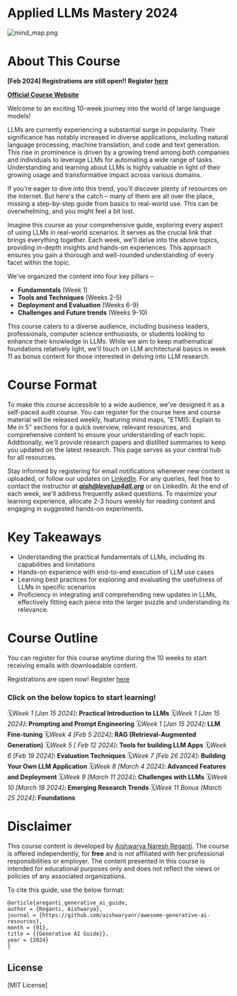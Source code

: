 # Applied LLMs Mastery 2024

![mind_map.png](https://github.com/aishwaryanr/awesome-generative-ai-resources/blob/main/free_courses/Applied_LLMs_Mastery_2024/img/mind_map.png)

# About This Course

**[Feb 2024] Registrations are still open!! Register [here](https://forms.gle/353sQMRvS951jDYu7)**

**[Official Course Website](https://areganti.notion.site/The-LevelUp-Org-Applied-LLMs-562ddaa27791463e9a1286199325045c)**

Welcome to an exciting 10-week journey into the world of large language models!

LLMs are currently experiencing a substantial surge in popularity. Their significance has notably increased in diverse applications, including natural language processing, machine translation, and code and text generation. This rise in prominence is driven by a growing trend among both companies and individuals to leverage LLMs for automating a wide range of tasks. Understanding and learning about LLMs is highly valuable in light of their growing usage and transformative impact across various domains.

If you're eager to dive into this trend, you'll discover plenty of resources on the internet. But here's the catch – many of them are all over the place, missing a step-by-step guide from basics to real-world use. This can be overwhelming, and you might feel a bit lost. 

Imagine this course as your comprehensive guide, exploring every aspect of using LLMs in real-world scenarios. It serves as the crucial link that brings everything together. Each week, we'll delve into the above topics, providing in-depth insights and hands-on experiences. This approach ensures you gain a thorough and well-rounded understanding of every facet within the topic.

We've organized the content into four key pillars – 

- **Fundamentals**  (Week 1)
- **Tools and Techniques** (Weeks 2-5)
- **Deployment and Evaluation** (Weeks 6-9)
- **Challenges and Future trends** (Weeks 9-10)

This course caters to a diverse audience, including business leaders, professionals, computer science enthusiasts, or students looking to enhance their knowledge in LLMs. While we aim to keep mathematical foundations relatively light, we'll touch on LLM architectural basics in week 11 as bonus content for those interested in delving into LLM research. 

# Course Format

To make this course accessible to a wide audience, we've designed it as a self-paced audit course. You can register for the course here and course material will be released weekly, featuring mind maps, "ETMI5: Explain to Me in 5" sections for a quick overview, relevant resources, and comprehensive content to ensure your understanding of each topic. Additionally, we'll provide research papers and distilled summaries to keep you updated on the latest research. This page serves as your central hub for all resources.

Stay informed by registering for email notifications whenever new content is uploaded, or follow our updates on [LinkedIn](https://www.linkedin.com/in/areganti/). For any queries, feel free to contact the instructor at ***aish@levelup4all.org*** or on LinkedIn. At the end of each week, we'll address frequently asked questions. To maximize your learning experience, allocate 2-3 hours weekly for reading content and engaging in suggested hands-on experiments.


# Key Takeaways

- Understanding the practical fundamentals of LLMs, including its capabilities and limitations
- Hands-on experience with end-to-end execution of LLM use cases
- Learning best practices for exploring and evaluating the usefulness of LLMs in specific scenarios
- Proficiency in integrating and comprehending new updates in LLMs, effectively fitting each piece into the larger puzzle and understanding its relevance.

# Course Outline

You can register for this course anytime during the 10 weeks to start receiving emails with downloadable content. 

Registrations are open now! Register [here](https://forms.gle/353sQMRvS951jDYu7)

### Click on the below topics to start learning!

🗓️*Week 1 [Jan 15 2024]***: Practical Introduction to LLMs**
🗓️*Week 1 [Jan 15 2024]***: Prompting and Prompt Engineering**
🗓️*Week 1 [Jan 15 2024]***: LLM Fine-tuning**
🗓️*Week 4 [Feb 5 2024]***: RAG (Retrieval-Augmented Generation)**
🗓️*Week 5 [ Feb 12 2024]***: Tools for building LLM Apps**
🗓️*Week 6 [Feb 19 2024]***: Evaluation Techniques**
🗓️*Week 7 [Feb 26 2024]***: Building Your Own LLM Application**
🗓️*Week 8 [March 4 2024]***: Advanced Features and Deployment**
🗓️*Week 9 [March 11 2024]***: Challenges with LLMs**
🗓️*Week 10 [March 18 2024]***: Emerging Research Trends**
🗓️*Week 11 *Bonus* [March 25 2024]***: Foundations**



# Disclaimer

This course content is developed by [Aishwarya Naresh Reganti](https://www.linkedin.com/in/areganti/). The course is offered independently, for **free** and is not affiliated with her professional responsibilities or employer. The content presented in this course is intended for educational purposes only and does not reflect the views or policies of any associated organizations.



To cite this guide, use the below format:

```
@article{areganti_generative_ai_guide,
author = {Reganti, Aishwarya},
journal = {https://github.com/aishwaryanr/awesome-generative-ai-resources},
month = {01},
title = {{Generative AI Guide}},
year = {2024}
}
```

## License

[MIT License]
